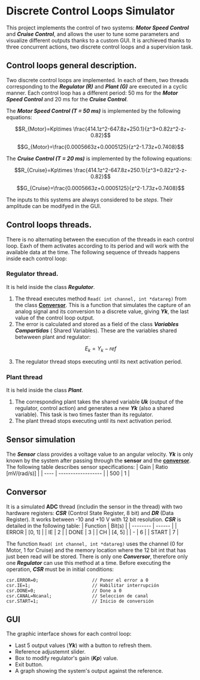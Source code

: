 # Discrete Control Loops Simulator
This project implements the control of two systems: ***Motor Speed Control*** and ***Cruise Control***, and allows the user to tune some parameters and visualize different outputs thanks to a custom GUI. It is archieved thanks to three concurrent actions, two discrete control loops and a supervision task.

## Control loops general description.
Two discrete control loops are implemented. In each of them, two threads corresponding to the ***Regulator (R)*** and ***Plant (G)*** are executed in a cyclic manner. Each control loop has a different period: 50 ms for the ***Motor Speed Control*** and 20 ms for the ***Cruise Control***. 

The ***Motor Speed Control (T = 50 ms)*** is implemented by the following equations:

```math
R_{Motor}=Kp\times \frac{414.1z^2-647.8z+250.1}{z^3+0.82z^2-z-0.82}
```
```math
G_{Motor}=\frac{0.0005663z+0.0005125}{z^2-1.73z+0.7408}
```

The ***Cruise Control (T = 20 ms)*** is implemented by the following equations:

```math
R_{Cruise}=Kp\times \frac{414.1z^2-647.8z+250.1}{z^3+0.82z^2-z-0.82}
```
```math
G_{Cruise}=\frac{0.0005663z+0.0005125}{z^2-1.73z+0.7408}
```

The inputs to this systems are always considered to be *steps*. Their amplitude can be modifyed in the GUI. 

## Control loops threads.
There is no alternating between the execution of the threads in each control loop. Eaxh of them activates according to its period and will work with the available data at the time. The following sequence of threads happens inside each control loop:

### Regulator thread.
It is held inside the class ***Regulator***.
1. The thread executes method ```Read( int channel, int *datareg)``` from the class [**Conversor**](#conversor). This is a function that simulates the capture of an analog signal and its conversion to a discrete value, giving ***Yk***, the last value of the control loop output.
2. The error is calculated and stored as a field of the class ***Variables Compartidas*** ( Shared Variables). These are the variables shared betwween plant and regulator:
```math
E_k=Y_k-ref 
```
3. The regulator thread stops executing until its next activation period.

### Plant thread
It is held inside the class ***Plant***.
1. The corresponding plant takes the shared variable ***Uk*** (output of the regulator, control action) and generates a new ***Yk*** (also a shared variable). This task is two times faster than its regulator.
2. The plant thread stops executing until its next activation period.

## Sensor simulation
The ***Sensor*** class provides a voltage value to an angular velocity. ***Yk*** is only known by the system after passing through the **sensor** and the [**conversor**](#conversor). The following table describes sensor specifications:
| Gain | Ratio [mV/(rad/s)] |
| ---- | ------------------ |
| 500 | 1 |

## Conversor
It is a simulated **ADC** thread (includin the sensor in the thread) with two hardware registers: ***CSR*** (Control State Register, 8 bit) and ***DR*** (Data Register). It works between -10 and +10 V with 12 bit resolution. ***CSR*** is detailed in the following table:
| Function | Bit(s) |
| -------- | ------ |
| ERROR | [0, 1] |
| IE | 2 |
| DONE | 3 |
| CH | [4, 5] |
| - | 6 |
| START | 7 |

The function ```Read( int channel, int *datareg)``` uses the channel (0 for Motor, 1 for Cruise) and the memory location where the 12 bit int that has just been read will be stored. There is only one ***Conversor***, therefore only one ***Regulator*** can use this method at a time. Before executing the operation, ***CSR*** must be in initial conditions: 

```
csr.ERROR=0;                    // Poner el error a 0
csr.IE=1;                       // Habilitar interrupción
csr.DONE=0;                     // Done a 0
csr.CANAL=Ncanal;               // Seleccion de canal
csr.START=1;                    // Inicio de conversión
```
## GUI
The graphic interface shows for each control loop:
- Last 5 output values (***Yk***) with a button to refresh them.
- Reference adjustemnt slider.
- Box to modify regulator's gain (***Kp***) value.
- Exit button.
- A graph showing the system's output against the reference.
